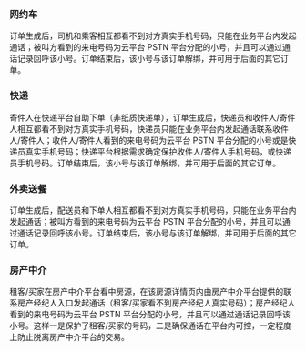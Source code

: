 ###	网约车
订单生成后，司机和乘客相互都看不到对方真实手机号码，只能在业务平台内发起通话；被叫方看到的来电号码为云平台 PSTN 平台分配的小号，并且可以通过通话记录回呼该小号。订单结束后，该小号与该订单解绑，并可用于后面的其它订单。

###	快递
寄件人在快递平台自助下单（非纸质快递单），订单生成后，快递员和收件人/寄件人相互都看不到对方真实手机号码，快递员只能在业务平台内发起通话联系收件人/寄件人；收件人/寄件人看到的来电号码为云平台 PSTN 平台分配的小号或是快递员真实手机号码；快递平台根据需求确定保护收件人/寄件人手机号码，或快递员手机号码。订单结束后，该小号与该订单解绑，并可用于后面的其它订单。

###	外卖送餐
订单生成后，配送员和下单人相互都看不到对方真实手机号码，只能在业务平台内发起通话；被叫方看到的来电号码为云平台 PSTN 平台分配的小号，并且可以通过通话记录回呼该小号。订单结束后，该小号与该订单解绑，并可用于后面的其它订单。

###	房产中介
租客/买家在房产中介平台看中房源，在该房源详情页内由房产中介平台提供的联系房产经纪人入口发起通话（租客/买家看不到房产经纪人真实号码）；房产经纪人看到的来电号码为云平台 PSTN 平台分配的小号，并且可以通过通话记录回呼该小号。这样一是保护了租客/买家的号码，二是确保通话在平台内可控，一定程度上防止脱离房产中介平台的交易。
